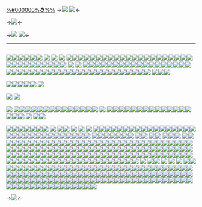 [%#000000%**↺**%%](border)
 ->![](https://files.catbox.moe/vjbufz.png)
![](https://files.catbox.moe/7c071t.png)<-
 
->![](https://files.catbox.moe/cm1nzr.gif)<-
 
->![](https://files.catbox.moe/61fv89.png)
![](https://files.catbox.moe/vjbufz.png)<-
 ***
***
![](https://files.catbox.moe/lymq7p.png)![](https://files.catbox.moe/1lu656.png)![](https://files.catbox.moe/l9tw96.png)![](https://files.catbox.moe/fq44j5.png)![](https://files.catbox.moe/aqhrlf.png)![](https://files.catbox.moe/ajendj.png) ![](https://files.catbox.moe/ocft26.gif) ![](https://files.catbox.moe/esnbtg.png) ![](https://files.catbox.moe/kep9li.png) ![](https://files.catbox.moe/uq1cuz.png)![](https://files.catbox.moe/eb5yha.png)![](https://files.catbox.moe/fvk8ov.png)![](https://files.catbox.moe/wo3a13.png)![](https://files.catbox.moe/bqjw87.png)![](https://files.catbox.moe/zw4of8.png)![](https://files.catbox.moe/8aewy4.png)![](https://files.catbox.moe/hwnhn3.png)![](https://files.catbox.moe/c76cxy.png)![](https://files.catbox.moe/zq5i4f.png)![](https://files.catbox.moe/3sk4jo.png)![](https://files.catbox.moe/0dphow.png)![](https://files.catbox.moe/i414pb.png)![](https://files.catbox.moe/9blc30.png)![](https://files.catbox.moe/bata73.png)![](https://files.catbox.moe/awq5se.png)![](https://files.catbox.moe/eaw265.png)![](https://files.catbox.moe/l30t4e.png)![](https://files.catbox.moe/6bpbia.png)![](https://files.catbox.moe/h0yn21.png)![](https://files.catbox.moe/73bs3b.png)![](https://files.catbox.moe/yw4c3v.png)![](https://files.catbox.moe/uqg7f7.png)![](https://files.catbox.moe/yqr2xn.png)![](https://files.catbox.moe/oknyzt.png)![](https://files.catbox.moe/8z8ock.gif)![](https://files.catbox.moe/bs50bs.gif)![](https://files.catbox.moe/5ldvz3.gif)![](https://files.catbox.moe/593inn.gif)![](https://files.catbox.moe/to9091.gif)![](https://files.catbox.moe/k4ifyz.gif)
![](https://files.catbox.moe/kjfwem.gif)
![](https://files.catbox.moe/tky91q.gif)
![](https://files.catbox.moe/pklt6r.gif)![](https://files.catbox.moe/9yb6ew.gif)![](https://files.catbox.moe/32d3wv.gifv)![](https://files.catbox.moe/btujsg.gif)![](https://files.catbox.moe/6o9jqp.gif)![](https://files.catbox.moe/zou41b.gif)![](https://files.catbox.moe/69q993.gif)![](https://files.catbox.moe/ifskhr.gif)![](https://files.catbox.moe/edneyn.gif)![](https://files.catbox.moe/sju9bg.gif)![](https://files.catbox.moe/ecl2nv.gif)![](https://files.catbox.moe/jy3nxq.gif)![](https://files.catbox.moe/tp814n.gif)![](https://files.catbox.moe/z20zf1.gif)![](https://files.catbox.moe/kvm83m.gif)![](https://files.catbox.moe/jzrrgm.gif)![](https://files.catbox.moe/zgpsn6.gif)![](https://files.catbox.moe/ynqhj9.gif)![](https://files.catbox.moe/09dtw1.gif)![](https://files.catbox.moe/w428ig.gif)![](https://files.catbox.moe/646x4x.gif)![](https://files.catbox.moe/lfodj1.gif)![](https://files.catbox.moe/itkl2t.gif)![](https://files.catbox.moe/mdmgyb.gif)![](https://files.catbox.moe/nesbpz.gif)![](https://files.catbox.moe/mdsn15.gif)![](https://files.catbox.moe/k1pp6g.png)![](https://files.catbox.moe/bquuz7.gif)![](https://files.catbox.moe/jdsn1j.gif)![](https://files.catbox.moe/gg7q9l.gif)![](https://files.catbox.moe/8qwimt.gif)![](https://files.catbox.moe/1jp5p7.gif)![](https://files.catbox.moe/wz3soz.png)![](https://files.catbox.moe/q7ne28.png)![](https://files.catbox.moe/hurdc6.png)![](https://files.catbox.moe/0dfqeh.PNG)![](https://files.catbox.moe/s6zgf8.gif)![](https://files.catbox.moe/6rzcav.gif)![](https://files.catbox.moe/6m4gaz.gif)![](https://files.catbox.moe/13zho8.gif)![](https://files.catbox.moe/1btdjf.gif)![](https://files.catbox.moe/q1qw6v.png)
![](https://files.catbox.moe/0dswvs.png)![](https://files.catbox.moe/1bdwjk.png)![](https://files.catbox.moe/a2zan4.png)
 
![](https://files.catbox.moe/20h0pq.png)![](https://files.catbox.moe/0jkhk9.png)![](https://files.catbox.moe/liwzm8.png)![](https://files.catbox.moe/efr17p.png)![](https://files.catbox.moe/tofh6d.png)
![](https://files.catbox.moe/2tppzn.png)
 
![](https://files.catbox.moe/lkmoqd.png)
![](https://files.catbox.moe/qjikbs.png)
 
![](https://files.catbox.moe/jopsjc.png)
![](https://files.catbox.moe/jxw9ud.png)![](https://files.catbox.moe/xqgp5i.png)![](https://files.catbox.moe/yy3gcr.png)![](https://files.catbox.moe/pwmgs7.png)![](https://files.catbox.moe/cly2vz.png)![](https://files.catbox.moe/xs4r2k.png)![](https://files.catbox.moe/12sunm.png)![](https://files.catbox.moe/u6asl5.png)![](https://files.catbox.moe/z23gxb.png)![](https://files.catbox.moe/tchqqf.png)![](https://files.catbox.moe/3zx9j7.png)![](https://files.catbox.moe/h3pdot.png)![](https://files.catbox.moe/rctjx8.png)![](https://files.catbox.moe/sy87op.png)
![](https://files.catbox.moe/41ldj0.png)
![](https://files.catbox.moe/r6ofv7.png)![](https://files.catbox.moe/hlcl89.png)![](https://files.catbox.moe/sj65cr.gif)![](https://files.catbox.moe/bhx89q.gif)![](https://files.catbox.moe/iv0lu9.gif)![](https://files.catbox.moe/obpj5e.pnj)![](https://files.catbox.moe/nbh6hz.webp)![](https://files.catbox.moe/c11y1o.png)![](https://files.catbox.moe/2hcptv.png)![](https://files.catbox.moe/u72eu6.png)![](https://files.catbox.moe/84curx.png)![](https://files.catbox.moe/kxtlef.png)![](https://files.catbox.moe/6ga3pr.png)![](https://files.catbox.moe/5gjyg9.png)![](https://files.catbox.moe/xjisva.gif)![](https://files.catbox.moe/y0ttho.png)![](https://files.catbox.moe/4sol3l.png)
![](https://files.catbox.moe/k4d5ef.png)
![](https://files.catbox.moe/aefsw3.png)![](https://files.catbox.moe/3o5b16.png)
 
![](https://files.catbox.moe/ni5mkf.png)![](https://files.catbox.moe/4q7bw1.png)![](https://files.catbox.moe/rcnjso.png)![](https://files.catbox.moe/4a5qdf.png)![](https://files.catbox.moe/u3axg3.png)![](https://files.catbox.moe/uhnnlm.png)![](https://files.catbox.moe/3pnoh5.png)
![](https://files.catbox.moe/q5hif9.png)
![](https://files.catbox.moe/tfuc23.png)![](https://files.catbox.moe/hvoosc.png)
![](https://files.catbox.moe/j602fi.png)
![](https://files.catbox.moe/6ya4gr.png)
![](https://files.catbox.moe/9w9ncj.png)
![](https://files.catbox.moe/to5pje.gif)![](https://files.catbox.moe/j8q85e.gif)![](https://files.catbox.moe/exrcy6.gif)![](https://files.catbox.moe/ake5vi.gif)![](https://files.catbox.moe/g7d3dc.gif)![](https://files.catbox.moe/mwu9vb.gif)![](https://files.catbox.moe/xr04pa.gif)![](https://files.catbox.moe/etpjsw.gif)![](https://files.catbox.moe/j6qdu8.gif)![](https://files.catbox.moe/yj5i1t.crdownload)![](https://files.catbox.moe/iyagcs.gif)![](https://files.catbox.moe/2oj4sa.gif)![](https://files.catbox.moe/zctudf.gif)![](https://files.catbox.moe/852vsy.gif)![](https://files.catbox.moe/jtl592.gif)![](https://files.catbox.moe/t44hl9.gif)![](https://files.catbox.moe/84124v.gif)![](https://files.catbox.moe/3306hn.gif)![](https://files.catbox.moe/rkbegg.gif)![](https://files.catbox.moe/rhhbvi.gif)![](https://files.catbox.moe/otsy9l.gif)![](https://files.catbox.moe/v7py50.gif)![](https://files.catbox.moe/tjvzhv.webp)![](https://files.catbox.moe/5d51l8.gif)![](https://files.catbox.moe/90vynw.gif)![](https://files.catbox.moe/1z2chs.gif)![](https://files.catbox.moe/3sy1rv.gif)![](https://files.catbox.moe/j2hcdc.gif)![](https://files.catbox.moe/fsh77o.gif)![](https://files.catbox.moe/ke75gm.gif)![](https://files.catbox.moe/35s8c2.gif)
![](https://files.catbox.moe/mczjm7.gif)![](https://files.catbox.moe/jdt12w.gif)![](https://files.catbox.moe/166ccb.gif)![](https://files.catbox.moe/ezdrl9.png)![](https://files.catbox.moe/z709zc.gif)![](https://files.catbox.moe/k18wl0.gif)![](https://files.catbox.moe/wu7lh2.gif) ![](https://files.catbox.moe/u9zjvs.gif)![](https://files.catbox.moe/uasegh.gif) ![](https://files.catbox.moe/qowdsg.gif)![](https://files.catbox.moe/0iz79c.gif) ![](https://files.catbox.moe/njf692.gif)![](https://files.catbox.moe/nte82k.gif)![](https://files.catbox.moe/jzpogo.gif) ![](https://files.catbox.moe/4saow9.gif)![](https://files.catbox.moe/uuby02.gif)![](https://files.catbox.moe/dspa4s.gif)![](https://files.catbox.moe/yo1bew.gif)![](https://files.catbox.moe/qhysez.png)![](https://files.catbox.moe/qgcbed.gif)![](https://files.catbox.moe/2b2hgd.gif)![](https://files.catbox.moe/ruy6bb.gif)![](https://files.catbox.moe/3aj3wg.gif)![](https://files.catbox.moe/n6thcw.gif)![](https://files.catbox.moe/qgto0m.gif)![](https://files.catbox.moe/zuowq9.gif)![](https://files.catbox.moe/qrob82.gif)![](https://files.catbox.moe/ngcvaz.png)![](https://files.catbox.moe/lo2tv4.png)![](https://files.catbox.moe/4rwtr5.png)![](https://files.catbox.moe/5gjyg9.png)![](https://files.catbox.moe/xjisva.gif)![](https://files.catbox.moe/05vqos.gif)![](https://files.catbox.moe/y0ttho.png)![](https://files.catbox.moe/1hkrpi.gif)![](https://files.catbox.moe/4ls1dv.png)![](https://files.catbox.moe/o9jh6i.gif)![](https://files.catbox.moe/t2ny7h.png)![](https://files.catbox.moe/6x8ucm.png)![](https://files.catbox.moe/ngp3fl.png)![](https://files.catbox.moe/jr5gbk.jpeg)![](https://files.catbox.moe/64l4zy.jpeg)![](https://files.catbox.moe/938vrf.jpeg)![](https://files.catbox.moe/bdxb41.jpeg)![](https://files.catbox.moe/gzq5qo.png)![](https://files.catbox.moe/iu5zdp.png)![](https://files.catbox.moe/84ax6v.png)![](https://files.catbox.moe/ppy887.png)![](https://files.catbox.moe/mqkfty.png)![](https://files.catbox.moe/mekxuj.png)![](https://files.catbox.moe/eir3gp.png)![](https://files.catbox.moe/nj9b34.png)![](https://files.catbox.moe/qy2vny.png)![](https://files.catbox.moe/zfwhpm.gif)![](https://files.catbox.moe/wf6a1u.gif)![](https://files.catbox.moe/wiaai5.gif)![](https://files.catbox.moe/dok105.gif)![](https://files.catbox.moe/n75uf7.png)![](https://files.catbox.moe/dupw0o.gif)![](https://files.catbox.moe/i8uiix.gif)![](https://files.catbox.moe/njc2v2.gif)![](https://files.catbox.moe/iq3vgb.gif)![](https://files.catbox.moe/fbdtds.gif)![](https://files.catbox.moe/7j2cn5.gif)![](https://files.catbox.moe/bcr0ag.gif)![](https://files.catbox.moe/iu7kb1.gif)![](https://files.catbox.moe/10fuz5.gif)![](https://files.catbox.moe/7j3y72.gif)![](https://files.catbox.moe/bnl8r3.gif)![](https://files.catbox.moe/azxlwc.gif)![](https://files.catbox.moe/xnf90j.gif)![](https://files.catbox.moe/i15etf.gif)![](https://files.catbox.moe/f2l7l6.gif)![](https://files.catbox.moe/qkne9l.gif)![](https://files.catbox.moe/3ee7qp.gif)![](https://files.catbox.moe/a8abhr.gif)![](https://files.catbox.moe/y5z9t6.gif)![](https://files.catbox.moe/arjc9w.gif)![](https://files.catbox.moe/t7gvle.gif)![](https://files.catbox.moe/xe181g.gif)![](https://files.catbox.moe/o0pkmw.gif)![](https://files.catbox.moe/pth49x.gif)![](https://files.catbox.moe/kvmvsd.png)![](https://files.catbox.moe/mh5e9d.webp)![](https://files.catbox.moe/sqzdoh.gif)![](https://files.catbox.moe/kvm83m.gif)![](https://files.catbox.moe/ws1gu9.gif)![](https://files.catbox.moe/bvo7zr.gif)![](https://files.catbox.moe/m5o51f.png)![](https://files.catbox.moe/h6gymd.png)![](https://files.catbox.moe/gx9n0m.gif)![](https://files.catbox.moe/qk5tlb.jpeg)![](https://files.catbox.moe/qwtw10.jpeg)![](https://files.catbox.moe/ys631j.jpeg)![](https://files.catbox.moe/svehj2.jpeg)![](https://files.catbox.moe/nltcaj.jpeg)![](https://files.catbox.moe/xlz2rb.jpeg)![](https://files.catbox.moe/iw6zdc.jpeg)![](https://files.catbox.moe/4t2s7k.jpeg)![](https://files.catbox.moe/rxo5iv.jpeg)![](https://files.catbox.moe/esxu1l.jpeg)![](https://files.catbox.moe/uhoeon.jpeg)![](https://files.catbox.moe/kti6vw.jpeg)![](https://files.catbox.moe/uzpacq.jpeg)![](https://files.catbox.moe/7zncko.jpeg)![](https://files.catbox.moe/htdvyo.jpeg)![](https://files.catbox.moe/msdp5o.png)![](https://files.catbox.moe/locg4d.png)![](https://files.catbox.moe/3m1hgf.png)![](https://files.catbox.moe/cupet4.png)![](https://files.catbox.moe/530pk9.gif)![](https://files.catbox.moe/y6jq48.png)![](https://files.catbox.moe/t6lfsj.png)![](https://files.catbox.moe/n3pflr.png)![](https://files.catbox.moe/21hx0y.png)![](https://files.catbox.moe/y1v5zb.png)![](https://files.catbox.moe/5c1le8.png)![](https://media.discordapp.net/attachments/1051713683249713233/1141030213258580058/image.png)![](https://media.discordapp.net/attachments/1051713683249713233/1141030213627674785/image.png)![](https://media.discordapp.net/attachments/1051713683249713233/1141266718770089994/61387993.png)![](https://media.discordapp.net/attachments/1051713683249713233/1142481922426155038/Tumblr_l_98962507973132.gif)![](https://media.discordapp.net/attachments/1051713683249713233/1144019595171205221/2F48C151-7DB5-49F2-B2B2-0DAEC15EA625.png)![](https://media.discordapp.net/attachments/1051713683249713233/1144019633079336970/A66D316D-9B5F-46A0-9E84-1BFF2D048DB6.png)![](https://media.discordapp.net/attachments/1051713683249713233/1144019647759405107/B650C06B-3DFF-4E67-B5B8-2821B6EEE39F.png)![](https://media.discordapp.net/attachments/1051713683249713233/1144019708266426378/IMG_2914.png)![](https://media.discordapp.net/attachments/1051713683249713233/1144019722493509662/IMG_2918.png)![](https://media.discordapp.net/attachments/1051713683249713233/1144019752025600081/67A3043A-BCB4-442B-8EC9-C431D161DE51.png)![](https://media.discordapp.net/attachments/1051713683249713233/1144019795541491722/1TzRvxm.gif)![](https://media.discordapp.net/attachments/1051713683249713233/1144020146713796689/IMG_4386.gif)![](https://media.discordapp.net/attachments/1051713683249713233/1144020109883609138/2B2C17B0-7E89-46C9-9E63-866F8CC77B72.gif)![](https://media.discordapp.net/attachments/1051713683249713233/1144020140967596153/D45EF111-579D-4964-9E01-8619BB686056.gif)
![](https://files.catbox.moe/bayypw.gif)
![](https://files.catbox.moe/7ca6td.png)![](https://files.catbox.moe/r013k2.png)
![](https://files.catbox.moe/q7foup.png)
![](https://files.catbox.moe/cp07td.png)
![](https://files.catbox.moe/sy38jm.gif)
![](https://files.catbox.moe/cdy2x4.gif)![](https://files.catbox.moe/a96gs3.gif)![](https://files.catbox.moe/w428ig.gif)![](https://files.catbox.moe/6o9jqp.gif)![](https://files.catbox.moe/o6x4nb.gif)![](https://files.catbox.moe/61pltb.gif)![](https://files.catbox.moe/bust2t.gif)![](https://files.catbox.moe/axrxx3.gif)![](https://files.catbox.moe/g2b0gr.png)![](https://files.catbox.moe/i5bn6i.png)![](https://files.catbox.moe/7nzm1v.gif)![](https://files.catbox.moe/6551s6.png)![](https://files.catbox.moe/x941wb.png)![](https://files.catbox.moe/rkqkjz.jpeg)![](https://files.catbox.moe/90xvib.png)![](https://files.catbox.moe/oh0dmz.jpeg)![](https://files.catbox.moe/q1cbj7.jpeg)![](https://files.catbox.moe/c62lpu.png)![](https://files.catbox.moe/4bp714.png)![](https://files.catbox.moe/ym17x0.png)![](https://files.catbox.moe/bjkzom.png)![](https://files.catbox.moe/irolbg.png)![](https://files.catbox.moe/rkyal7.jpeg)![](https://files.catbox.moe/8ieaf5.png)![](https://files.catbox.moe/sepaeg.png)![](https://files.catbox.moe/14amhd.jpeg)![](https://files.catbox.moe/f3433a.gif)![](https://files.catbox.moe/8feudw.gif)![](https://files.catbox.moe/8iffud.gif)![](https://files.catbox.moe/xjzw4o.gif)![](https://files.catbox.moe/xstnvb.gif)![](https://files.catbox.moe/asil28.gif)![](https://files.catbox.moe/hccn1m.gif)![](https://files.catbox.moe/vxvflx.gif)![](https://files.catbox.moe/tls1ve.gif)![](https://files.catbox.moe/n38l1p.gif)![](https://files.catbox.moe/fedwup.gif)![](https://files.catbox.moe/xpn9l4.gif)![](https://files.catbox.moe/31rcec.gif)![](https://files.catbox.moe/arjc9w.gif)![](https://files.catbox.moe/hu41hq.gif)![](https://files.catbox.moe/dupw0o.gif)![](https://files.catbox.moe/sweqrk.gif)![](https://files.catbox.moe/axrxx3.gif)![](https://files.catbox.moe/kgo8ww.gif)![](https://files.catbox.moe/ro4cf8.gif)![](https://files.catbox.moe/pd65s1.gif)![](https://files.catbox.moe/7u3fu4.jpeg)![](https://files.catbox.moe/3p7c3z.gif)![](https://files.catbox.moe/y64eg7.gif)![](https://files.catbox.moe/ctlxrc.gif)![](https://files.catbox.moe/h3mtun.gif)![](https://files.catbox.moe/uxfswq.gif)![](https://files.catbox.moe/z16nb9.gif)![](https://files.catbox.moe/uok8r8.gif)![](https://files.catbox.moe/nu3ygz.gif)![](https://files.catbox.moe/fddg1d.jpeg)![](https://files.catbox.moe/rwyxjp.jpeg)![](https://files.catbox.moe/91q148.gif)![](https://files.catbox.moe/e0advp.png)![](https://files.catbox.moe/movyea.gif)![](https://files.catbox.moe/wmn6qe.gif)![](https://files.catbox.moe/lswfyb.gif)![](https://files.catbox.moe/btd5pl.gif)![](https://files.catbox.moe/ynqhj9.gif)![](https://files.catbox.moe/rp8kge.gif)![](https://files.catbox.moe/j34qta.gif)![](https://files.catbox.moe/iymbdo.gif)![](https://files.catbox.moe/dcrux5.gif)![](https://files.catbox.moe/do74zi.gif)![](https://files.catbox.moe/smy12d.gif)![](https://files.catbox.moe/ome77u.gif)![](https://files.catbox.moe/fvze1i.gif)![](https://files.catbox.moe/y75la4.GIF)![](https://files.catbox.moe/x913j9.gif)![](https://files.catbox.moe/trjxby.gif)![](https://files.catbox.moe/x2xvdt.gif)![](https://files.catbox.moe/gx952v.gif)![](https://files.catbox.moe/x2xvdt.gif)![](https://files.catbox.moe/sy2muf.gif)![](https://files.catbox.moe/plmze3.gif)![](https://files.catbox.moe/j5sdat.gif)![](https://files.catbox.moe/l61b8m.gif)![](https://files.catbox.moe/xb8n9p.gif)![](https://files.catbox.moe/3pgb08.gif)![](https://files.catbox.moe/fjftg4.gif)![](https://files.catbox.moe/karvbx.gif)![](https://files.catbox.moe/uuby02.gif)![](https://files.catbox.moe/z1t0s2.gif)![](https://files.catbox.moe/8al0n1.gif)![](https://files.catbox.moe/010p0h.gif)![](https://files.catbox.moe/b4ac98.gif)![](https://files.catbox.moe/h0jqx4.gif)![](https://files.catbox.moe/mavvxa.gif)![](https://files.catbox.moe/ymq8gz.gif)![](https://files.catbox.moe/x1x0fr.gif)![](https://files.catbox.moe/xllklh.gif)![](https://files.catbox.moe/sijegr.gif)![](https://files.catbox.moe/1mqwiu.gif)![](https://files.catbox.moe/t8oqxy.gif)![](https://files.catbox.moe/g0zjjt.gif)![](https://files.catbox.moe/jfadok.gif)![](https://files.catbox.moe/trwm0c.gif)![](https://files.catbox.moe/momgpe.gif)![](https://files.catbox.moe/cik6fl.gif)![](https://files.catbox.moe/9ovtgt.gif)![](https://files.catbox.moe/ox610f.gif)![](https://files.catbox.moe/8hqwq0.gif)![](https://files.catbox.moe/l2cyk8.gif)![](https://files.catbox.moe/u2xehw.png)
 
->![](https://files.catbox.moe/2cigqz.png)<-